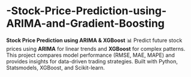 # -Stock-Price-Prediction-using-ARIMA-and-Gradient-Boosting
**Stock Price Prediction using ARIMA &amp; XGBoost** 📊    Predict future stock prices using **ARIMA** for linear trends and **XGBoost** for complex patterns. This project compares model performance (RMSE, MAE, MAPE) and provides insights for data-driven trading strategies. Built with Python, Statsmodels, XGBoost, and Scikit-learn.
